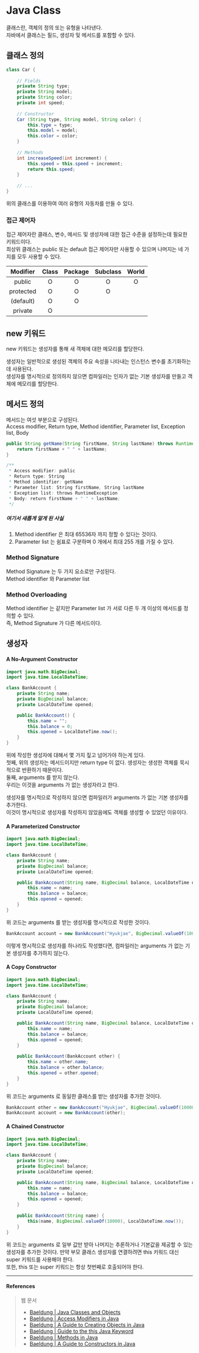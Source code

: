 # Java Class

클래스란, 객체의 정의 또는 유형을 나타낸다.  
자바에서 클래스는 필드, 생성자 및 메서드를 포함할 수 있다.

## 클래스 정의

```java
class Car {
    
    // Fields
    private String type;
    private String model;
    private String color;
    private int speed;
    
    // Constructor
    Car (String type, String model, String color) {
        this.type = type;
        this.model = model;
        this.color = color;
    }
    
    // Methods
    int increaseSpeed(int increment) {
        this.speed = this.speed + increment;
        return this.speed;
    }
    
    // ...
}
```

위의 클래스를 이용하여 여러 유형의 자동차를 만들 수 있다.  

### 접근 제어자

접근 제어자란 클래스, 변수, 메서드 및 생성자에 대한 접근 수준을 설정하는데 필요한 키워드이다.  
최상위 클래스는 public 또는 default 접근 제어자만 사용할 수 있으며 나머지는 네 가지를 모두 사용할 수 있다.  

|Modifier |Class|Package|Subclass|World|
|:-------:|:---:|:-----:|:------:|:---:|
|public   |O    |O      |O       |O    |
|protected|O    |O      |O       |     |
|(default)|O    |O      |        |     |
|private  |O    |       |        |     |

## new 키워드

new 키워드는 생성자를 통해 새 객체에 대한 메모리를 할당한다.  

생성자는 일반적으로 생성된 객체의 주요 속성을 나타내는 인스턴스 변수를 초기화하는데 사용된다.  
생성자를 명시적으로 정의하지 않으면 컴파일러는 인자가 없는 기본 생성자를 만들고 객체에 메모리를 할당한다.  

## 메서드 정의

메서드는 여섯 부분으로 구성된다.  
Access modifier, Return type, Method identifier, Parameter list, Exception list, Body

```java
public String getName(String firstName, String lastName) throws RuntimeException {
    return firstName + " " + lastName;
}

/**
 * Access modifier: public  
 * Return type: String  
 * Method identifier: getName  
 * Parameter list: String firstName, String lastName  
 * Exception list: throws RuntimeException  
 * Body: return firstName + " " + lastName; 
 */
```

##### 여기서 새롭게 알게 된 사실  
1. Method identifier 은 최대 65536자 까지 정할 수 있다는 것이다.
2. Parameter list 는 쉼표로 구분하며 0 개에서 최대 255 개를 가질 수 있다.  

### Method Signature

Method Signature 는 두 가지 요소로만 구성된다.  
Method identifier 와 Parameter list

### Method Overloading

Method identifier 는 같지만 Parameter list 가 서로 다른 두 개 이상의 메서드를 정의할 수 있다.  
즉, Method Signature 가 다른 메서드이다.  

## 생성자

#### A No-Argument Constructor

```java
import java.math.BigDecimal;
import java.time.LocalDateTime;

class BankAccount {
    private String name;
    private BigDecimal balance;
    private LocalDateTime opened;

    public BankAccount() {
        this.name = "";
        this.balance = 0;
        this.opened = LocalDateTime.now();
    }
}
```

위에 작성한 생성자에 대해서 몇 가지 짚고 넘어가야 하는게 있다.  
첫째, 위의 생성자는 메서드이지만 return type 이 없다. 생성자는 생성한 객체를 묵시적으로 반환하기 때문이다.  
둘째, arguments 를 받지 않는다.  
우리는 이것을 arguments 가 없는 생성자라고 한다.  

생성자를 명시적으로 작성하지 않으면 컴파일러가 arguments 가 없는 기본 생성자를 추가한다.  
이것이 명시적으로 생성자를 작성하지 않았음에도 객체를 생성할 수 있었던 이유이다.  

#### A Parameterized Constructor

```java
import java.math.BigDecimal;
import java.time.LocalDateTime;

class BankAccount {
    private String name;
    private BigDecimal balance;
    private LocalDateTime opened;

    public BankAccount(String name, BigDecimal balance, LocalDateTime opened) {
        this.name = name;
        this.balance = balance;
        this.opened = opened;
    }
}
```

위 코드는 arguments 를 받는 생성자를 명시적으로 작성한 것이다.  

```java
BankAccount account = new BankAccount("Hyukjae", BigDecimal.valueOf(10000), LocalDateTime.now());
```

이렇게 명시적으로 생성자를 하나라도 작성했다면, 컴파일러는 arguments 가 없는 기본 생성자를 추가하지 않는다.  

#### A Copy Constructor

```java
import java.math.BigDecimal;
import java.time.LocalDateTime;

class BankAccount {
    private String name;
    private BigDecimal balance;
    private LocalDateTime opened;

    public BankAccount(String name, BigDecimal balance, LocalDateTime opened) {
        this.name = name;
        this.balance = balance;
        this.opened = opened;
    }
    
    public BankAccount(BankAccount other) {
        this.name = other.name;
        this.balance = other.balance;
        this.opened = other.opened;
    }
}
```

위 코드는 arguments 로 동일한 클래스를 받는 생성자를 추가한 것이다.

```java
BankAccount other = new BankAccount("Hyukjae", BigDecimal.valueOf(10000), LocalDateTime.now());
BankAccount account = new BankAccount(other);
```

#### A Chained Constructor

```java
import java.math.BigDecimal;
import java.time.LocalDateTime;

class BankAccount {
    private String name;
    private BigDecimal balance;
    private LocalDateTime opened;

    public BankAccount(String name, BigDecimal balance, LocalDateTime opened) {
        this.name = name;
        this.balance = balance;
        this.opened = opened;
    }
    
    public BankAccount(String name) {
        this(name, BigDecimal.valueOf(10000), LocalDateTime.now());
    }
}
```

위 코드는 arguments 로 일부 값만 받아 나머지는 추론하거나 기본값을 제공할 수 있는 생성자를 추가한 것이다.
만약 부모 클래스 생성자를 연결하려면 this 키워드 대신 super 키워드를 사용해야 한다.  
또한, this 또는 super 키워드는 항상 첫번째로 호출되어야 한다.  


<hr>

#### References

> 웹 문서
> - [Baeldung | Java Classes and Objects](https://www.baeldung.com/java-classes-objects)
> - [Baeldung | Access Modifiers in Java](https://www.baeldung.com/java-access-modifiers)
> - [Baeldung | A Guide to Creating Objects in Java](https://www.baeldung.com/java-initialization)
> - [Baeldung | Guide to the this Java Keyword](https://www.baeldung.com/java-this)
> - [Baeldung | Methods in Java](https://www.baeldung.com/java-methods)
> - [Baeldung | A Guide to Constructors in Java](https://www.baeldung.com/java-constructors)
